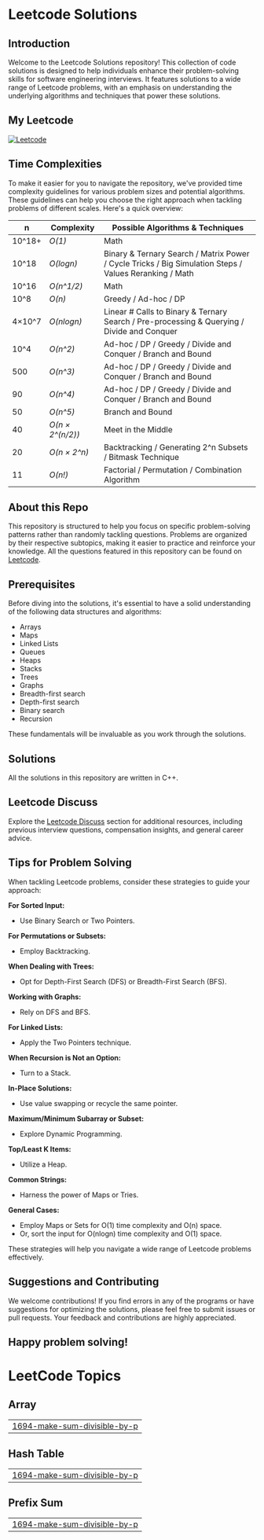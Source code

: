 # Leetcode Solutions

## Introduction

Welcome to the Leetcode Solutions repository! This collection of code solutions is designed to help individuals enhance their problem-solving skills for software engineering interviews. It features solutions to a wide range of Leetcode problems, with an emphasis on understanding the underlying algorithms and techniques that power these solutions.

## My Leetcode
[![Leetcode](https://img.shields.io/badge/-LeetCode-FFA116?style=for-the-badge&logo=LeetCode&logoColor=black)](https://leetcode.com/inerta/)

## Time Complexities

To make it easier for you to navigate the repository, we've provided time complexity guidelines for various problem sizes and potential algorithms. These guidelines can help you choose the right approach when tackling problems of different scales. Here's a quick overview:

| n               | Complexity        | Possible Algorithms & Techniques                       |
| --------------- | ----------------- | ------------------------------------------------------- |
| 10^18+          | _O(1)_            | Math                                                    |
| 10^18            | _O(logn)_         | Binary & Ternary Search / Matrix Power / Cycle Tricks / Big Simulation Steps / Values Reranking / Math |
| 10^16            | _O(n^1/2)_        | Math                                                    |
| 10^8             | _O(n)_            | Greedy / Ad-hoc / DP                                   |
| 4×10^7           | _O(nlogn)_        | Linear # Calls to Binary & Ternary Search / Pre-processing & Querying / Divide and Conquer |
| 10^4             | _O(n^2)_          | Ad-hoc / DP / Greedy / Divide and Conquer / Branch and Bound |
| 500              | _O(n^3)_          | Ad-hoc / DP / Greedy / Divide and Conquer / Branch and Bound |
| 90               | _O(n^4)_          | Ad-hoc / DP / Greedy / Divide and Conquer / Branch and Bound |
| 50               | _O(n^5)_          | Branch and Bound |
| 40               | _O(n × 2^(n/2))_  | Meet in the Middle |
| 20               | _O(n × 2^n)_      | Backtracking / Generating 2^n Subsets / Bitmask Technique |
| 11               | _O(n!)_           | Factorial / Permutation / Combination Algorithm |

## About this Repo

This repository is structured to help you focus on specific problem-solving patterns rather than randomly tackling questions. Problems are organized by their respective subtopics, making it easier to practice and reinforce your knowledge. All the questions featured in this repository can be found on [Leetcode](https://leetcode.com).

## Prerequisites

Before diving into the solutions, it's essential to have a solid understanding of the following data structures and algorithms:

- Arrays
- Maps
- Linked Lists
- Queues
- Heaps
- Stacks
- Trees
- Graphs
- Breadth-first search
- Depth-first search
- Binary search
- Recursion

These fundamentals will be invaluable as you work through the solutions.

## Solutions

All the solutions in this repository are written in C++.

## Leetcode Discuss

Explore the [Leetcode Discuss](https://leetcode.com/discuss/interview-question?currentPage=1&orderBy=hot&query=) section for additional resources, including previous interview questions, compensation insights, and general career advice.

## Tips for Problem Solving

When tackling Leetcode problems, consider these strategies to guide your approach:

**For Sorted Input:**
- Use Binary Search or Two Pointers.

**For Permutations or Subsets:**
- Employ Backtracking.

**When Dealing with Trees:**
- Opt for Depth-First Search (DFS) or Breadth-First Search (BFS).

**Working with Graphs:**
- Rely on DFS and BFS.

**For Linked Lists:**
- Apply the Two Pointers technique.

**When Recursion is Not an Option:**
- Turn to a Stack.

**In-Place Solutions:**
- Use value swapping or recycle the same pointer.

**Maximum/Minimum Subarray or Subset:**
- Explore Dynamic Programming.

**Top/Least K Items:**
- Utilize a Heap.

**Common Strings:**
- Harness the power of Maps or Tries.

**General Cases:**
- Employ Maps or Sets for O(1) time complexity and O(n) space.
- Or, sort the input for O(nlogn) time complexity and O(1) space.

These strategies will help you navigate a wide range of Leetcode problems effectively.


## Suggestions and Contributing

We welcome contributions! If you find errors in any of the programs or have suggestions for optimizing the solutions, please feel free to submit issues or pull requests. Your feedback and contributions are highly appreciated.

## Happy problem solving!

<!---LeetCode Topics Start-->
# LeetCode Topics
## Array
|  |
| ------- |
| [1694-make-sum-divisible-by-p](https://github.com/reddevill007/Leetcode-Practice/tree/master/1694-make-sum-divisible-by-p) |
## Hash Table
|  |
| ------- |
| [1694-make-sum-divisible-by-p](https://github.com/reddevill007/Leetcode-Practice/tree/master/1694-make-sum-divisible-by-p) |
## Prefix Sum
|  |
| ------- |
| [1694-make-sum-divisible-by-p](https://github.com/reddevill007/Leetcode-Practice/tree/master/1694-make-sum-divisible-by-p) |
<!---LeetCode Topics End-->